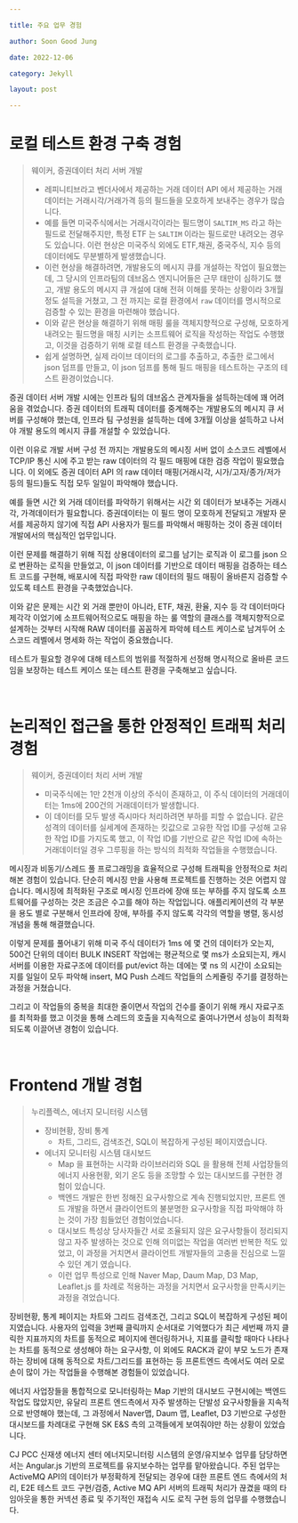 ```yaml
---

title: 주요 업무 경험

author: Soon Good Jung

date: 2022-12-06

category: Jekyll

layout: post

---
```






# 로컬 테스트 환경 구축 경험

> 웨이커, 증권데이터 처리 서버 개발
>
> - 레피니티브라고 벤더사에서 제공하는 거래 데이터 API 에서 제공하는 거래 데이터는 거래시각/거래가격 등의 필드들을 모호하게 보내주는 경우가 많습니다.
> - 예를 들면 미국주식에서는 거래시각이라는 필드명이 `SALTIM_MS` 라고 하는 필드로 전달해주지만, 특정 ETF 는 `SALTIM` 이라는 필드로만 내려오는 경우도 있습니다. 이런 현상은 미국주식 외에도 ETF,채권, 중국주식, 지수 등의 데이터에도 무분별하게 발생했습니다.
> - 이런 현상을 해결하려면, 개발용도의 메시지 큐를 개설하는 작업이 필요했는데, 그 당시의 인프라팀의 데브옵스 엔지니어들은 근무 태만이 심하기도 했고, 개발 용도의 메시지 큐 개설에 대해 전혀 이해를 못하는 상황이라 3개월 정도 설득을 거쳤고, 그 전 까지는 로컬 환경에서 `raw` 데이터를 명시적으로 검증할 수 있는 환경을 마련해야 했습니다.
> - 이와 같은 현상을 해결하기 위해 매핑 룰을 객체지향적으로 구성해, 모호하게 내려오는 필드명을 매칭 시키는 소프트웨어 로직을 작성하는 작업도 수행했고, 이것을 검증하기 위해 로컬 테스트 환경을 구축했습니다.
> - 쉽게 설명하면, 실제 라이브 데이터의 로그를 추출하고, 추출한 로그에서 json 덤프를 만들고, 이 json 덤프를 통해 필드 매핑을 테스트하는 구조의 테스트 환경이었습니다.



증권 데이터 서버 개발 시에는 인프라 팀의 데브옵스 관계자들을 설득하는데에 꽤 어려움을 겪었습니다. 증권 데이터의 트래픽 데이터를 중계해주는 개발용도의 메시지 큐 서버를 구성해야 했는데, 인프라 팀 구성원을 설득하는 데에 3개월 이상을 설득하고 나서야 개발 용도의 메시지 큐를 개설할 수 있었습니다.

이런 이유로 개발 서버 구성 전 까지는 개발용도의 메시징 서버 없이 소스코드 레벨에서 TCP/IP 통신 시에 주고 받는 raw 데이터의 각 필드 매핑에 대한 검증 작업이 필요했습니다. 이 외에도 증권 데이터 API 의 raw 데이터 매핑(거래시각, 시가/고자/종가/저가 등의 필드)들도 직접 모두 일일이 파악해야 했습니다.

예를 들면 시간 외 거래 데이터를 파악하기 위해서는 시간 외 데이터가 보내주는 거래시각, 가격데이터가 필요합니다. 증권데이터는 이 필드 명이 모호하게 전달되고 개발자 문서를 제공하지 않기에 직접 API 사용자가 필드를 파악해서 매핑하는 것이 증권 데이터 개발에서의 핵심적인 업무입니다.

이런 문제를 해결하기 위해 직접 상용데이터의 로그를 남기는 로직과 이 로그를 json 으로 변환하는 로직을 만들었고, 이 json 데이터를 기반으로 데이터 매핑을 검증하는 테스트 코드를 구현해, 배포시에 직접 파악한 raw 데이터의 필드 매핑이 올바른지 검증할 수 있도록 테스트 환경을 구축했었습니다.

이와 같은 문제는 시간 외 거래 뿐만이 아니라, ETF, 채권, 환율, 지수 등 각 데이터마다 제각각 이었기에 소프트웨어적으로도 매핑을 하는 룰 역할의 클래스를 객체지향적으로 설계하는 것부터 시작해 RAW 데이터를 꼼꼼하게 파악헤 테스트 케이스로 남겨두어 소스코드 레벨에서 명세화 하는 작업이 중요했습니다.

테스트가 필요할 경우에 대해 테스트의 범위를 적절하게 선정해 명시적으로 올바른 코드임을 보장하는 테스트 케이스 또는 테스트 환경을 구축해보고 싶습니다.



<br>



# 논리적인 접근을 통한 안정적인 트래픽 처리 경험

> 웨이커, 증권데이터 처리 서버 개발
>
> - 미국주식에는 1만 2천개 이상의 주식이 존재하고, 이 주식 데이터의 거래데이터는 1ms에 200건의 거래데이터가 발생합니다.
> - 이 데이터를 모두 발생 즉시마다 처리하려면 부하를 피할 수 없습니다. 같은 성격의 데이터를 실세계에 존재하는 킷값으로 고유한 작업 ID를 구성해 고유한 작업 ID를 가지도록 했고, 이 작업 ID를 기반으로 같은 작업 ID에 속하는 거래데이터일 경우 그루핑을 하는 방식의 최적화 작업들을 수행했습니다.



메시징과 비동기/스레드 풀 프로그래밍을 효율적으로 구성해 트래픽을 안정적으로 처리해본 경험이 있습니다. 단순히 메시징 만을 사용해 프로젝트를 진행하는 것은 어렵지 않습니다. 메시징에 최적화된 구조로 메시징 인프라에 장애 또는 부하를 주지 않도록 소프트웨어를 구성하는 것은 조금은 수고를 해야 하는 작업입니다. 애플리케이션의 각 부분을 용도 별로 구분해서 인프라에 장애, 부하를 주지 않도록 각각의 역할을 병렬, 동시성 개념을 통해 해결했습니다.

이렇게 문제를 풀어내기 위해 미국 주식 데이터가 1ms 에 몇 건의 데이터가 오는지, 500건 단위의 데이터 BULK INSERT 작업에는 평균적으로 몇 ms가 소요되는지, 캐시 서버를 이용한 자료구조에 데이터를 put/evict 하는 데에는 몇 ns 의 시간이 소요되는 지를 일일이 모두 파악해 insert, MQ Push 스레드 작업들의 스케쥴링 주기를 결정하는 과정을 거쳤습니다.

그리고 이 작업들의 중복을 최대한 줄이면서 작업의 건수를 줄이기 위해 캐시 자료구조를 최적화를 했고 이것을 통해 스레드의 호출을 지속적으로 줄여나가면서 성능이 최적화되도록 이끌어낸 경험이 있습니다.



<br>



# Frontend 개발 경험

> 누리플렉스, 에너지 모니터링 시스템
>
> - 장비현황, 장비 통계
>   - 차트, 그리드, 검색조건, SQL이 복잡하게 구성된 페이지였습니다.
> - 에너지 모니터링 시스템 대시보드
>   - Map 을 표현하는 시각화 라이브러리와 SQL 을 활용해 전체 사업장들의 에너지 사용현황, 외기 온도 등을 조망할 수 있는 대시보드를 구현한 경험이 있습니다.
>   - 백엔드 개발은 한번 정해진 요구사항으로 계속 진행되었지만, 프론트 엔드 개발을 하면서 클라이언트의 불분명한 요구사항을 직접 파악해야 하는 것이 가장 힘들었던 경험이었습니다.
>   - 대시보드 특성상 당사자들간 서로 조율되지 않은 요구사항들이 정리되지 않고 자주 발생하는 것으로 인해 의미없는 작업을 여러번 반복한 적도 있었고, 이 과정을 거치면서 클라이언트 개발자들의 고충을 진심으로 느낄수 있던 계기 였습니다.
>   - 이런 업무 특성으로 인해 Naver Map, Daum Map, D3 Map, Leaflet.js 를 차례로 적용하는 과정을 거치면서 요구사항을 만족시키는 과정을 겪었습니다.



장비현황, 통계 페이지는 차트와 그리드 검색조건, 그리고 SQL이 복잡하게 구성된 페이지였습니다. 사용자의 입력을 3번째 클릭까지 순서대로 기억했다가 최근 세번째 까지 클릭한 지표까지의 차트를 동적으로 페이지에 렌더링하거나, 지표를 클릭할 때마다 나타나는 차트를 동적으로 생성해야 하는 요구사항, 이 외에도 RACK과 같이 부모 노드가 존재하는 장비에 대해 동적으로 차트/그리드를 표현하는 등 프론트엔드 측에서도 여러 모로 손이 많이 가는 작업들을 수행해본 경험들이 있었습니다.

에너지 사업장들을 통합적으로 모니터링하는 Map 기반의 대시보드 구현시에는 백엔드 작업도 많았지만, 유달리 프론트 엔드측에서 자주 발생하는 단발성 요구사항들을 지속적으로 반영해야 했는데, 그 과정에서 Naver맵, Daum 맵, Leaflet, D3 기반으로 구성한 대시보드를 차례대로 구현해 SK E&S 측의 고객들에게 보여줘야만 하는 상황이 있었습니다. 

CJ PCC 신재생 에너지 센터 에너지모니터링 시스템의 운영/유지보수 업무를 담당하면서는 Angular.js 기반의 프로젝트를 유지보수하는 업무를 맡아왔습니다. 주된 업무는 ActiveMQ API의 데이터가 부정확하게 전달되는 경우에 대한 프론트 엔드 측에서의 처리, E2E 테스트 코드 구현/검증, Active MQ API 서버의 트래픽 처리가 끊겼을 때의 타임아웃을 통한 커넥션 종료 및 주기적인 재접속 시도 로직 구현 등의 업무를 수행했습니다.



<br>



